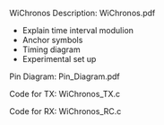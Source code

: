 WiChronos Description: WiChronos.pdf
  - Explain time interval modulion
  - Anchor symbols
  - Timing diagram
  - Experimental set up

Pin Diagram: Pin_Diagram.pdf

Code for TX: WiChronos_TX.c

Code for RX: WiChronos_RC.c

